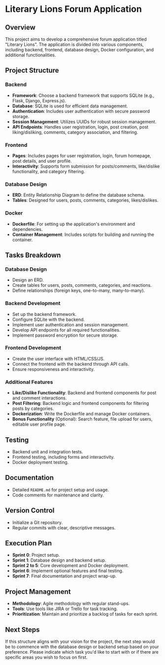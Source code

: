 # Literary Lions Forum Application

## Overview
This project aims to develop a comprehensive forum application titled "Literary Lions". The application is divided into various components, including backend, frontend, database design, Docker configuration, and additional functionalities.

## Project Structure

### Backend
- **Framework**: Choose a backend framework that supports SQLite (e.g., Flask, Django, Express.js).
- **Database**: SQLite is used for efficient data management.
- **Authentication**: Includes user authentication with secure password storage.
- **Session Management**: Utilizes UUIDs for robust session management.
- **API Endpoints**: Handles user registration, login, post creation, post liking/disliking, comments, category association, and filtering.

### Frontend
- **Pages**: Includes pages for user registration, login, forum homepage, post details, and user profile.
- **Interactivity**: Supports form submission for posts/comments, like/dislike functionality, and category filtering.

### Database Design
- **ERD**: Entity Relationship Diagram to define the database schema.
- **Tables**: Designed for users, posts, comments, categories, likes/dislikes.

### Docker
- **Dockerfile**: For setting up the application's environment and dependencies.
- **Container Management**: Includes scripts for building and running the container.

## Tasks Breakdown

### Database Design
- Design an ERD.
- Create tables for users, posts, comments, categories, and reactions.
- Define relationships (foreign keys, one-to-many, many-to-many).

### Backend Development
- Set up the backend framework.
- Configure SQLite with the backend.
- Implement user authentication and session management.
- Develop API endpoints for all required functionalities.
- Implement password encryption for secure storage.

### Frontend Development
- Create the user interface with HTML/CSS/JS.
- Connect the frontend with the backend through API calls.
- Ensure responsiveness and interactivity.

### Additional Features
- **Like/Dislike Functionality**: Backend and frontend components for post and comment interactions.
- **Post Filtering**: Backend logic and frontend components for filtering posts by categories.
- **Dockerization**: Write the Dockerfile and manage Docker containers.
- **Bonus Functionality** (Optional): Search feature, file upload for users, editable user profile page.

## Testing
- Backend unit and integration tests.
- Frontend testing, including forms and interactivity.
- Docker deployment testing.

## Documentation
- Detailed `README.md` for project setup and usage.
- Code comments for maintenance and clarity.

## Version Control
- Initialize a Git repository.
- Regular commits with clear, descriptive messages.

## Execution Plan
- **Sprint 0**: Project setup.
- **Sprint 1**: Database design and backend setup.
- **Sprint 2 to 5**: Core development and Docker deployment.
- **Sprint 6**: Implement optional features and final testing.
- **Sprint 7**: Final documentation and project wrap-up.

## Project Management
- **Methodology**: Agile methodology with regular stand-ups.
- **Tools**: Use tools like JIRA or Trello for task tracking.
- **Prioritization**: Maintain and prioritize a backlog of tasks for each sprint.

## Next Steps
If this structure aligns with your vision for the project, the next step would be to commence with the database design or backend setup based on your preference. Please indicate which task you'd like to start with or if there are specific areas you wish to focus on first.
